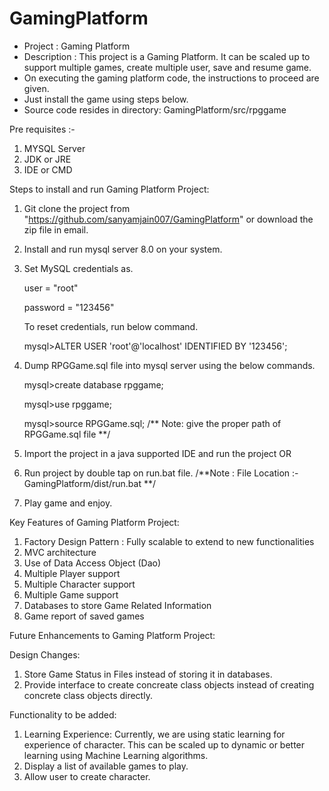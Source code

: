 # GamingPlatform
- Project : Gaming Platform
- Description :	This project is a Gaming Platform. It can be scaled up to support multiple games, create multiple user, save and resume game.
- On executing the gaming platform code, the instructions to proceed are given.
- Just install the game using steps below.
- Source code resides in directory: GamingPlatform/src/rpggame

Pre requisites :-
1. MYSQL Server
2. JDK or JRE
3. IDE or CMD

Steps to install and run Gaming Platform Project:

1. Git clone the project from "https://github.com/sanyamjain007/GamingPlatform" or download the zip file in email.
2. Install and run mysql server 8.0 on your system.
3. Set MySQL credentials as.
	  
	  user = "root" 
	  
	  password = "123456"
	  
	  To reset credentials, run below command.
		
	  mysql>ALTER USER 'root'@'localhost' IDENTIFIED BY '123456';
	
4. Dump RPGGame.sql file into mysql server using the below commands.

	  mysql>create database rpggame;
	  
	  mysql>use rpggame;
	  
	  mysql>source RPGGame.sql; /** Note: give the proper path of RPGGame.sql file **/

5. Import the project in a java supported IDE and run the project
OR
5. Run project by double tap on run.bat file. /**Note : File Location :- GamingPlatform/dist/run.bat **/

6. Play game and enjoy.

Key Features of Gaming Platform Project:

1. Factory Design Pattern : Fully scalable to extend to new functionalities
2. MVC architecture
3. Use of Data Access Object (Dao)
4. Multiple Player support
5. Multiple Character support
6. Multiple Game support
7. Databases to store Game Related Information
8. Game report of saved games


Future Enhancements to Gaming Platform Project:

Design Changes:
1. Store Game Status in Files instead of storing it in databases.
2. Provide interface to create concreate class objects instead of creating concrete class objects directly.

Functionality to be added:
1. Learning Experience: Currently, we are using static learning for experience of character. This can be
scaled up to dynamic or better learning using Machine Learning algorithms.
2. Display a list of available games to play.
3. Allow user to create character.
